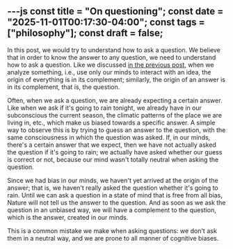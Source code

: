 ---js
const title = "On questioning"; const date = "2025-11-01T00:17:30-04:00"; const tags = ["philosophy"]; const draft = false;
---


In this post, we would try to understand how to ask a question. We believe that in order to know the answer to any question, we need to understand how to ask a question. Like we discussed [in the previous post](https://m-chaturvedi.github.io/blog/017/), when we analyze something, i.e., use only our minds to interact with an idea, the origin of everything is in its complement; similarly, the origin of an answer is in its complement, that is, the question.

Often, when we ask a question, we are already expecting a certain answer. Like when we ask if it's going to rain tonight, we already have in our subconscious the current season, the climatic patterns of the place we are living in, etc., which make us biased towards a specific answer. A simple way to observe this is by trying to guess an answer to the question, with the same consciousness in which the question was asked. If, in our minds, there's a certain answer that we expect, then we have not actually asked the question if it's going to rain; we actually have asked whether our guess is correct or not, because our mind wasn't totally neutral when asking the question.

Since we had bias in our minds, we haven't yet arrived at the origin of the answer; that is, we haven't really asked the question whether it's going to rain. Until we can ask a question in a state of mind that is free from all bias, Nature will not tell us the answer to the question. And as soon as we ask the question in an unbiased way, we will have a complement to the question, which is the answer, created in our minds.

This is a common mistake we make when asking questions: we don't ask them in a neutral way, and we are prone to all manner of cognitive biases.
